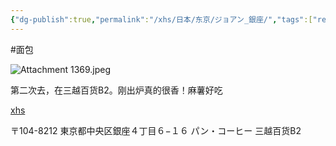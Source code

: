 ```yaml
---
{"dg-publish":true,"permalink":"/xhs/日本/东京/ジョアン_銀座/","tags":["rednote","东京"],"created":"2025-03-20T23:48:15.501+08:00","updated":"2025-03-20T23:59:21.692+08:00"}
---
```


#面包 

![Attachment 1369.jpeg](/img/user/xhs/%E6%97%A5%E6%9C%AC/%E4%B8%9C%E4%BA%AC/photo/Attachment%201369.jpeg)

第二次去，在三越百货B2。刚出炉真的很香！麻薯好吃

[xhs](https://www.xiaohongshu.com/explore/66f0524600000000270013d5?xsec_token=ABqW31iXGaeLgX03LCtKxC-qiw8RAvfpq2ykwqXUu04Vw=&xsec_source=pc_user)

〒104-8212 東京都中央区銀座４丁目６−１６ パン・コーヒー
三越百货B2